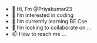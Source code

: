 - 👋 Hi, I’m @Priyakumar23
- 👀 I’m interested in coding
- 🌱 I’m currently learning BE Cse
- 💞️ I’m looking to collaborate on ...
- 📫 How to reach me ...

<!---
Priyakumar23/Priyakumar23 is a ✨ special ✨ repository because its `README.md` (this file) appears on your GitHub profile.
You can click the Preview link to take a look at your changes.
--->
